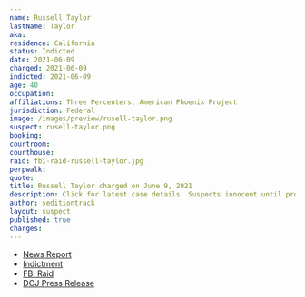 ```yaml
---
name: Russell Taylor
lastName: Taylor
aka:
residence: California
status: Indicted
date: 2021-06-09
charged: 2021-06-09
indicted: 2021-06-09
age: 40
occupation:
affiliations: Three Percenters, American Phoenix Project
jurisdiction: Federal
image: /images/preview/rusell-taylor.png
suspect: rusell-taylor.png
booking:
courtroom:
courthouse:
raid: fbi-raid-russell-taylor.jpg
perpwalk:
quote:
title: Russell Taylor charged on June 9, 2021
description: Click for latest case details. Suspects innocent until proven guilty.
author: seditiontrack
layout: suspect
published: true
charges:
---
```


- [News Report](https://www.reuters.com/world/us/three-percenters-militia-members-charged-us-capitol-attack-2021-06-10/)
- [Indictment](https://extremism.gwu.edu/sites/g/files/zaxdzs2191/f/Kinnison%20et%20al%20Indictment.pdf)
- [FBI Raid](https://www.cnn.com/2021/02/03/politics/fbi-raids-capitol-attack-investigation/index.html)
- [DOJ Press Release](https://www.justice.gov/usao-dc/pr/six-california-men-four-whom-self-identify-members-three-percenter-militias-indicted)
